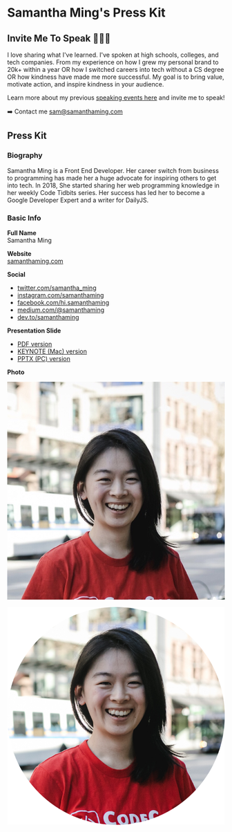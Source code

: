 # Samantha Ming's Press Kit

## Invite Me To Speak 👩🏻‍🏫

I love sharing what I've learned. I've spoken at high schools, colleges, and tech companies. From my experience on how I grew my personal brand to 20k+ within a year OR how I switched careers into tech without a CS degree OR how kindness have made me more successful. My goal is to bring value, motivate action, and inspire kindness in your audience. 

Learn more about my previous [speaking events here](https://www.samanthaming.com/invite-me-to-speak) and invite me to speak!

➡️ Contact me <sam@samanthaming.com>

## Press Kit

### Biography

Samantha Ming is a Front End Developer. Her career switch from business to programming has made her a huge advocate for inspiring others to get into tech. In 2018, She started sharing her web programming knowledge in her weekly Code Tidbits series. Her success has led her to become a Google Developer Expert and a writer for DailyJS.

### Basic Info

**Full Name**  
Samantha Ming

**Website**  
[samanthaming.com](https://www.samanthaming.com/)

**Social**  
- [twitter.com/samantha_ming](https://twitter.com/samantha_ming)
- [instagram.com/samanthaming](https://www.instagram.com/SamanthaMing/)
- [facebook.com/hi.samanthaming](https://www.facebook.com/hi.samanthaming/)
- [medium.com/@samanthaming](https://medium.com/@samanthaming)
- [dev.to/samanthaming](https://dev.to/samanthaming)

**Presentation Slide**

- [PDF version](https://github.com/samanthaming/powerpoint-slide/blob/master/Samantha_Ming_PDF.pdf)
- [KEYNOTE (Mac) version](https://github.com/samanthaming/powerpoint-slide/blob/master/Samantha_Ming_KEYNOTE_MAC.key)
- [PPTX (PC) version](https://github.com/samanthaming/powerpoint-slide/blob/master/Samantha_Ming_PPTX_PC.pptx)

**Photo**  

![Samantha Ming Photo - Square](samantha-ming-square.jpg?raw=true)

![Samantha Ming Photo - Circle](samantha-ming-circle.png?raw=true)
